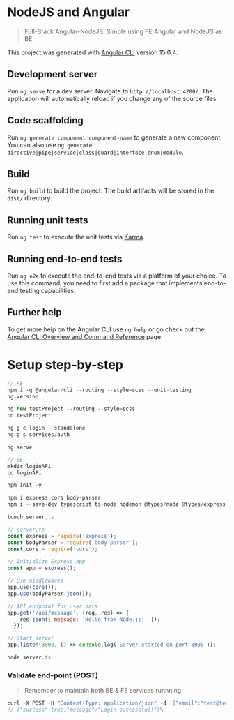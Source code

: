 # NodeJS and Angular

> Full-Stack Angular-NodeJS. Simple using FE Angular and NodeJS as BE

This project was generated with [Angular CLI](https://github.com/angular/angular-cli) version 15.0.4.

## Development server

Run `ng serve` for a dev server. Navigate to `http://localhost:4200/`. The application will automatically reload if you change any of the source files.

## Code scaffolding

Run `ng generate component component-name` to generate a new component. You can also use `ng generate directive|pipe|service|class|guard|interface|enum|module`.

## Build

Run `ng build` to build the project. The build artifacts will be stored in the `dist/` directory.

## Running unit tests

Run `ng test` to execute the unit tests via [Karma](https://karma-runner.github.io).

## Running end-to-end tests

Run `ng e2e` to execute the end-to-end tests via a platform of your choice. To use this command, you need to first add a package that implements end-to-end testing capabilities.

## Further help

To get more help on the Angular CLI use `ng help` or go check out the [Angular CLI Overview and Command Reference](https://angular.io/cli) page.

# Setup step-by-step

```js
// FE
npm i -g @angular/cli --routing --style=scss --unit-testing
ng version

ng new testProject --routing --style=scss
cd testProject

ng g c login --standalone
ng g s services/auth

ng serve
```

```js
// BE
mkdir loginAPi
cd loginAPi

npm init -y

npm i express cors body-parser
npm i --save-dev typescript ts-node nodemon @types/node @types/express
```

```js
touch server.ts
```

```js
// server.ts
const express = require('express');
const bodyParser = require('body-parser');
const cors = require('cors');

// Initialize Express app
const app = express();

// Use middlewares
app.use(cors());
app.use(bodyParser.json());

// API endpoint for user data
app.get('/api/message', (req, res) => {
    res.json({ message: 'Hello from Node.js!' });
  });

// Start server
app.listen(3000, () => console.log('Server started on port 3000'));
```

```js
node server.ts
```

### Validate end-point (POST)

> Remember to maintain both BE & FE services runnning

```js
curl -X POST -H "Content-Type: application/json" -d '{"email":"test@test.com", "password":"password"}' http://localhost:3000/api/login
// {"success":true,"message":"Login successful!"}%     
```